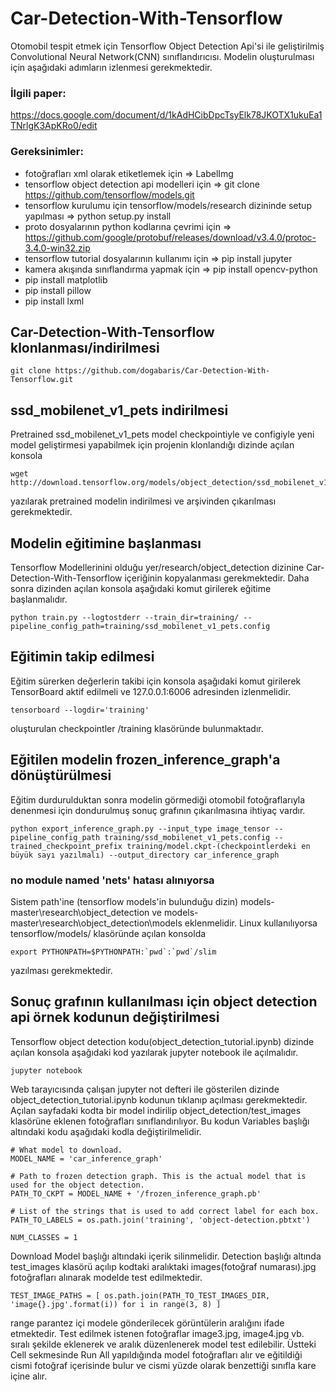 # Car-Detection-With-Tensorflow
Otomobil tespit etmek için Tensorflow Object Detection Api'si ile geliştirilmiş Convolutional Neural Network(CNN) sınıflandırıcısı.
Modelin oluşturulması için aşağıdaki adımların izlenmesi gerekmektedir.

### İlgili paper:
https://docs.google.com/document/d/1kAdHCibDpcTsyElk78JKOTX1ukuEa1TNrlgK3ApKRo0/edit

### Gereksinimler:
- fotoğrafları xml olarak etiketlemek için => LabelImg
- tensorflow object detection api modelleri için => git clone https://github.com/tensorflow/models.git
- tensorflow kurulumu için tensorflow/models/research dizininde setup yapılması => python setup.py install
- proto dosyalarının python kodlarına çevrimi için => https://github.com/google/protobuf/releases/download/v3.4.0/protoc-3.4.0-win32.zip
- tensorflow tutorial dosyalarının kullanımı için => pip install jupyter
- kamera akışında sınıflandırma yapmak için => pip install opencv-python
- pip install matplotlib
- pip install pillow
- pip install lxml

## Car-Detection-With-Tensorflow klonlanması/indirilmesi

```
git clone https://github.com/dogabaris/Car-Detection-With-Tensorflow.git

```

## ssd_mobilenet_v1_pets indirilmesi
Pretrained ssd_mobilenet_v1_pets model checkpointiyle ve configiyle yeni model geliştirmesi yapabilmek için projenin klonlandığı dizinde açılan konsola

```
wget http://download.tensorflow.org/models/object_detection/ssd_mobilenet_v1_coco_11_06_2017.tar.gz
```
yazılarak pretrained modelin indirilmesi ve arşivinden çıkarılması gerekmektedir.

## Modelin eğitimine başlanması
Tensorflow Modellerinini olduğu yer/research/object_detection dizinine Car-Detection-With-Tensorflow içeriğinin kopyalanması gerekmektedir.
Daha sonra dizinden açılan konsola aşağıdaki komut girilerek eğitime başlanmalıdır.

```
python train.py --logtostderr --train_dir=training/ --pipeline_config_path=training/ssd_mobilenet_v1_pets.config
```

## Eğitimin takip edilmesi
Eğitim sürerken değerlerin takibi için konsola aşağıdaki komut girilerek TensorBoard aktif edilmeli ve 127.0.0.1:6006 adresinden izlenmelidir.

```
tensorboard --logdir='training'
```
oluşturulan checkpointler /training klasöründe bulunmaktadır.

## Eğitilen modelin frozen_inference_graph'a dönüştürülmesi
Eğitim durdurulduktan sonra modelin görmediği otomobil fotoğraflarıyla denenmesi için dondurulmuş sonuç grafının çıkarılmasına ihtiyaç vardır.

```
python export_inference_graph.py --input_type image_tensor --pipeline_config_path training/ssd_mobilenet_v1_pets.config --trained_checkpoint_prefix training/model.ckpt-(checkpointlerdeki en büyük sayı yazılmalı) --output_directory car_inference_graph
```
### no module named 'nets' hatası alınıyorsa
Sistem path'ine (tensorflow models'in bulunduğu dizin) models-master\research\object_detection ve 
models-master\research\object_detection\models eklenmelidir. Linux kullanılıyorsa tensorflow/models/ klasöründe açılan konsolda
```
export PYTHONPATH=$PYTHONPATH:`pwd`:`pwd`/slim
```
yazılması gerekmektedir.
## Sonuç grafının kullanılması için object detection api örnek kodunun değiştirilmesi
Tensorflow object detection kodu(object_detection_tutorial.ipynb) dizinde açılan konsola aşağıdaki kod yazılarak jupyter notebook ile açılmalıdır.
```
jupyter notebook
```
Web tarayıcısında çalışan jupyter not defteri ile gösterilen dizinde object_detection_tutorial.ipynb kodunun tıklanıp açılması gerekmektedir.
Açılan sayfadaki kodta bir model indirilip object_detection/test_images klasörüne eklenen fotoğrafları sınıflandırılıyor. Bu kodun Variables başlığı altındaki kodu aşağıdaki kodla değiştirilmelidir.
```
# What model to download.
MODEL_NAME = 'car_inference_graph'

# Path to frozen detection graph. This is the actual model that is used for the object detection.
PATH_TO_CKPT = MODEL_NAME + '/frozen_inference_graph.pb'

# List of the strings that is used to add correct label for each box.
PATH_TO_LABELS = os.path.join('training', 'object-detection.pbtxt')

NUM_CLASSES = 1
```
Download Model başlığı altındaki içerik silinmelidir. 
Detection başlığı altında test_images klasörü açılıp kodtaki aralıktaki images(fotoğraf numarası).jpg fotoğrafları alınarak modelde test edilmektedir.
```
TEST_IMAGE_PATHS = [ os.path.join(PATH_TO_TEST_IMAGES_DIR, 'image{}.jpg'.format(i)) for i in range(3, 8) ]
```
range parantez içi modele gönderilecek görüntülerin aralığını ifade etmektedir. Test edilmek istenen fotoğraflar image3.jpg, image4.jpg vb. sıralı şekilde eklenerek ve aralık düzenlenerek model test edilebilir.
Üstteki Cell sekmesinde Run All yapıldığında model fotoğrafları alır ve eğitildiği cismi fotoğraf içerisinde bulur ve cismi yüzde olarak benzettiği sınıfla kare içine alır.
